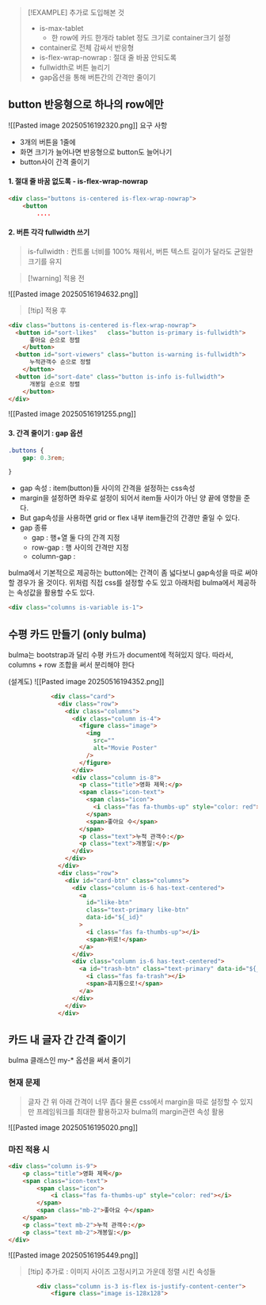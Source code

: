 
>[!EXAMPLE] 추가로 도입해본 것
>- is-max-tablet
>	- 한 row에 카드 한개라 tablet 정도 크기로 container크기 설정 
>- container로 전체 감싸서 반응형 
>- is-flex-wrap-nowrap : 절대 줄 바꿈 안되도록 
>- fullwidth로 버튼 늘리기
>- gap옵션을 통해 버튼간의 간격만 줄이기



## button 반응형으로 하나의 row에만

![[Pasted image 20250516192320.png]]
요구 사항 
- 3개의 버튼을 1줄에 
- 화면 크기가 늘어나면 반응형으로 button도 늘어나기 
- button사이 간격 줄이기 



#### 1. 절대 줄 바꿈 없도록 - is-flex-wrap-nowrap

```html
<div class="buttons is-centered is-flex-wrap-nowrap">
	<button
		....
```


#### 2. 버튼 각각 fullwidth 쓰기 

> is-fullwidth : 컨트롤 너비를 100% 채워서, 버튼 텍스트 길이가 달라도 균일한 크기를 유지


>[!warning] 적용 전

![[Pasted image 20250516194632.png]]



>[!tip] 적용 후 


```html
<div class="buttons is-centered is-flex-wrap-nowrap">
  <button id="sort-likes"   class="button is-primary is-fullwidth">
	  좋아요 순으로 정렬
	</button>
  <button id="sort-viewers" class="button is-warning is-fullwidth">
	  누적관객수 순으로 정렬
	</button>
  <button id="sort-date" class="button is-info is-fullwidth">
	  개봉일 순으로 정렬
	</button>
</div>
```

![[Pasted image 20250516191255.png]]




#### 3. 간격 줄이기 : gap 옵션 

```css
.buttons {
	gap: 0.3rem;

}
```
- gap 속성 : item(button)들 사이의 간격을 설정하는 css속성
- margin을 설정하면 좌우로 설정이 되어서 item들 사이가 아닌 양 끝에 영향을 준다.
- But gap속성을 사용하면 grid or flex 내부 item들간의 간경만 줄일 수 있다.
- gap 종류
	- gap : 행+열 둘 다의 간격 지정
	- row-gap : 행 사이의 간격만 지정
	- column-gap : 

bulma에서 기본적으로 제공하는 button에는 간격이 좀 넓다보니 gap속성을 따로 써야 할 경우가 올 것이다. 위처럼 직접 css를 설정할 수도 있고 아래처럼 bulma에서 제공하는 속성값을 활용할 수도 있다.
```html
<div class="columns is-variable is-1">
```



## 수평 카드 만들기 (only bulma)

bulma는 bootstrap과 달리 수평 카드가 document에 적혀있지 않다.
따라서, columns + row 조합을 써서 분리해야 한다

(설계도)
![[Pasted image 20250516194352.png]]

```html
            <div class="card">
              <div class="row">
                <div class="columns">
                  <div class="column is-4">
                    <figure class="image">
                      <img
                        src=""
                        alt="Movie Poster"
                      />
                    </figure>
                  </div>
                  <div class="column is-8">
                    <p class="title">영화 제목:</p>
                    <span class="icon-text">
                      <span class="icon">
                        <i class="fas fa-thumbs-up" style="color: red"></i>
                      </span>
                      <span>좋아요 수</span>
                    </span>
                    <p class="text">누적 관객수:</p>
                    <p class="text">개봉일:</p>
                  </div>
                </div>
              </div>
              <div class="row">
                <div id="card-btn" class="columns">
                  <div class="column is-6 has-text-centered">
                    <a
                      id="like-btn"
                      class="text-primary like-btn"
                      data-id="${_id}"
                    >
                      <i class="fas fa-thumbs-up"></i>
                      <span>위로!</span>
                    </a>
                  </div>
                  <div class="column is-6 has-text-centered">
                    <a id="trash-btn" class="text-primary" data-id="${_id}">
                      <i class="fas fa-trash"></i>
                      <span>휴지통으로!</span>
                    </a>
                  </div>
                </div>
              </div>
```



## 카드 내 글자 간 간격 줄이기 

bulma 클래스인 my-* 옵션을 써서 줄이기 

### 현재 문제 
> 글자 간 위 아래 간격이 너무 좁다
> 물론 css에서 margin을 따로 설정할 수 있지만 프레임워크를 최대한 활용하고자 bulma의 margin관련  속성 활용

![[Pasted image 20250516195020.png]]


### 마진 적용 시 

```html
<div class="column is-9">
	<p class="title">영화 제목</p>
	<span class="icon-text">
		<span class="icon">
			<i class="fas fa-thumbs-up" style="color: red"></i>
		</span>
		<span class="mb-2">좋아요 수</span>
	</span>
	<p class="text mb-2">누적 관객수:</p>
	<p class="text mb-2">개봉일:</p>
</div>
```

![[Pasted image 20250516195449.png]]


>[!tip] 추가로 : 이미지 사이즈 고정시키고 가운데 정렬 시킨 속성들

```html
		<div class="column is-3 is-flex is-justify-content-center">
			<figure class="image is-128x128">
```